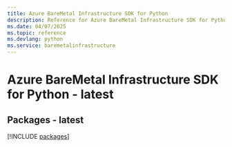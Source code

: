 ```yaml
---
title: Azure BareMetal Infrastructure SDK for Python
description: Reference for Azure BareMetal Infrastructure SDK for Python
ms.date: 04/07/2025
ms.topic: reference
ms.devlang: python
ms.service: baremetalinfrastructure
---
```

# Azure BareMetal Infrastructure SDK for Python - latest
## Packages - latest
[!INCLUDE [packages](baremetal-infrastructure-index.md)]